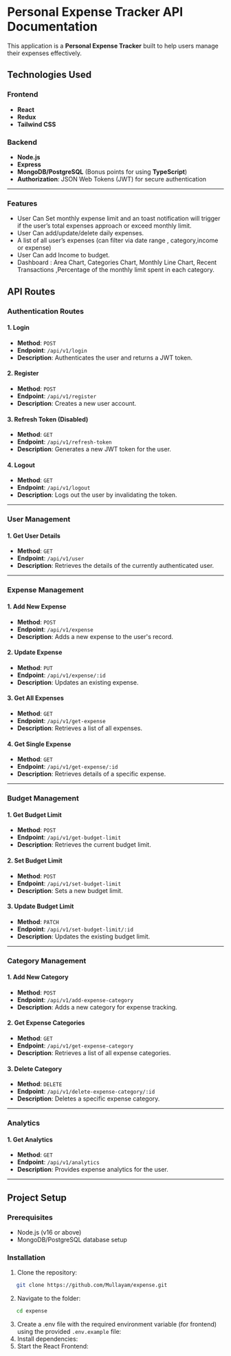 # Personal Expense Tracker API Documentation

This application is a **Personal Expense Tracker** built to help users manage their expenses effectively.

## Technologies Used

### Frontend

- **React**
- **Redux**
- **Tailwind CSS**

### Backend

- **Node.js**
- **Express**
- **MongoDB/PostgreSQL** (Bonus points for using **TypeScript**)
- **Authorization**: JSON Web Tokens (JWT) for secure authentication

---

### Features

- User Can Set monthly expense limit and an toast notification will trigger if the user’s total expenses approach or exceed monthly limit.
- User Can add/update/delete daily expenses.
- A list of all user’s expenses (can filter via date range , category,income or expense)
- User Can add Income to budget.
- Dashboard : Area Chart, Categories Chart, Monthly Line Chart, Recent Transactions ,Percentage of the monthly limit spent in each category.

## API Routes

### **Authentication Routes**

#### 1. Login

- **Method**: `POST`
- **Endpoint**: `/api/v1/login`
- **Description**: Authenticates the user and returns a JWT token.

#### 2. Register

- **Method**: `POST`
- **Endpoint**: `/api/v1/register`
- **Description**: Creates a new user account.

#### 3. Refresh Token (Disabled)

- **Method**: `GET`
- **Endpoint**: `/api/v1/refresh-token`
- **Description**: Generates a new JWT token for the user.

#### 4. Logout

- **Method**: `GET`
- **Endpoint**: `/api/v1/logout`
- **Description**: Logs out the user by invalidating the token.

---

### **User Management**

#### 1. Get User Details

- **Method**: `GET`
- **Endpoint**: `/api/v1/user`
- **Description**: Retrieves the details of the currently authenticated user.

---

### **Expense Management**

#### 1. Add New Expense

- **Method**: `POST`
- **Endpoint**: `/api/v1/expense`
- **Description**: Adds a new expense to the user's record.

#### 2. Update Expense

- **Method**: `PUT`
- **Endpoint**: `/api/v1/expense/:id`
- **Description**: Updates an existing expense.

#### 3. Get All Expenses

- **Method**: `GET`
- **Endpoint**: `/api/v1/get-expense`
- **Description**: Retrieves a list of all expenses.

#### 4. Get Single Expense

- **Method**: `GET`
- **Endpoint**: `/api/v1/get-expense/:id`
- **Description**: Retrieves details of a specific expense.

---

### **Budget Management**

#### 1. Get Budget Limit

- **Method**: `POST`
- **Endpoint**: `/api/v1/get-budget-limit`
- **Description**: Retrieves the current budget limit.

#### 2. Set Budget Limit

- **Method**: `POST`
- **Endpoint**: `/api/v1/set-budget-limit`
- **Description**: Sets a new budget limit.

#### 3. Update Budget Limit

- **Method**: `PATCH`
- **Endpoint**: `/api/v1/set-budget-limit/:id`
- **Description**: Updates the existing budget limit.

---

### **Category Management**

#### 1. Add New Category

- **Method**: `POST`
- **Endpoint**: `/api/v1/add-expense-category`
- **Description**: Adds a new category for expense tracking.

#### 2. Get Expense Categories

- **Method**: `GET`
- **Endpoint**: `/api/v1/get-expense-category`
- **Description**: Retrieves a list of all expense categories.

#### 3. Delete Category

- **Method**: `DELETE`
- **Endpoint**: `/api/v1/delete-expense-category/:id`
- **Description**: Deletes a specific expense category.

---

### **Analytics**

#### 1. Get Analytics

- **Method**: `GET`
- **Endpoint**: `/api/v1/analytics`
- **Description**: Provides expense analytics for the user.

---

## Project Setup

### Prerequisites

- Node.js (v16 or above)
- MongoDB/PostgreSQL database setup

### Installation

1. Clone the repository:

```bash
   git clone https://github.com/Mullayam/expense.git
```

2. Navigate to the folder:

```bash
   cd expense
```

3. Create a .env file with the required environment variable (for frontend) using the provided `.env.example` file:
4. Install dependencies:
5. Start the React Frontend:
